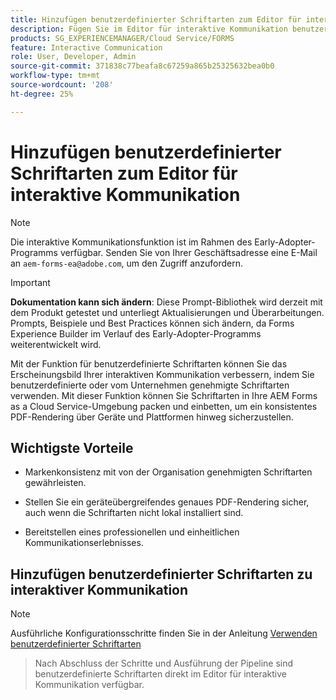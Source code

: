 ```yaml
---
title: Hinzufügen benutzerdefinierter Schriftarten zum Editor für interaktive Kommunikation
description: Fügen Sie im Editor für interaktive Kommunikation benutzerdefinierte Schriftarten hinzu, um die Verwendung benutzerdefinierter oder vom Unternehmen genehmigter Schriftarten zu ermöglichen.
products: SG_EXPERIENCEMANAGER/Cloud Service/FORMS
feature: Interactive Communication
role: User, Developer, Admin
source-git-commit: 371838c77beafa8c67259a865b25325632bea0b0
workflow-type: tm+mt
source-wordcount: '208'
ht-degree: 25%

---
```



# Hinzufügen benutzerdefinierter Schriftarten zum Editor für interaktive Kommunikation

>[!NOTE]
>
> Die interaktive Kommunikationsfunktion ist im Rahmen des Early-Adopter-Programms verfügbar. Senden Sie von Ihrer Geschäftsadresse eine E-Mail an `aem-forms-ea@adobe.com`, um den Zugriff anzufordern.

>[!IMPORTANT]
>
> **Dokumentation kann sich ändern**: Diese Prompt-Bibliothek wird derzeit mit dem Produkt getestet und unterliegt Aktualisierungen und Überarbeitungen. Prompts, Beispiele und Best Practices können sich ändern, da Forms Experience Builder im Verlauf des Early-Adopter-Programms weiterentwickelt wird.

Mit der Funktion für benutzerdefinierte Schriftarten können Sie das Erscheinungsbild Ihrer interaktiven Kommunikation verbessern, indem Sie benutzerdefinierte oder vom Unternehmen genehmigte Schriftarten verwenden. Mit dieser Funktion können Sie Schriftarten in Ihre AEM Forms as a Cloud Service-Umgebung packen und einbetten, um ein konsistentes PDF-Rendering über Geräte und Plattformen hinweg sicherzustellen.

## Wichtigste Vorteile

- Markenkonsistenz mit von der Organisation genehmigten Schriftarten gewährleisten.

- Stellen Sie ein geräteübergreifendes genaues PDF-Rendering sicher, auch wenn die Schriftarten nicht lokal installiert sind.

- Bereitstellen eines professionellen und einheitlichen Kommunikationserlebnisses.

## Hinzufügen benutzerdefinierter Schriftarten zu interaktiver Kommunikation

>[!NOTE]
>
> Ausführliche Konfigurationsschritte finden Sie in der Anleitung [Verwenden benutzerdefinierter Schriftarten](https://experienceleague.adobe.com/en/docs/experience-manager-cloud-service/content/forms/using-communications/use-custom-fonts)
> >Nach Abschluss der Schritte und Ausführung der Pipeline sind benutzerdefinierte Schriftarten direkt im Editor für interaktive Kommunikation verfügbar.
